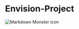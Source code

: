 # Envision-Project
<img src="https://github.com/anuragkumar2121/Envision-Project\main\image\Capture1.PNG"
     alt="Markdown Monster icon"
     style="float: left; margin-right: 10px;" />

